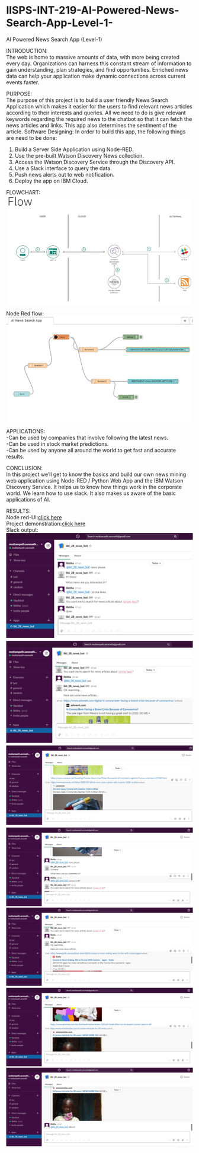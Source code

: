 # llSPS-INT-219-AI-Powered-News-Search-App-Level-1-
AI Powered News Search App (Level-1)  

  INTRODUCTION:  
	The web is home to massive amounts of data, with more being created every day. Organizations can harness this constant stream of information to gain understanding, plan strategies, and find opportunities. Enriched news data can help your application make dynamic connections across current events faster.
  
  PURPOSE:  
The purpose of this project is to build a user friendly News Search Application which makes it easier for the users to find relevant news articles according to their interests and queries. All we need to do is give relevant keywords regarding the required news to the chatbot so that it can fetch the news articles and links.  This app also determines the sentiment of the article.
Software Designing:
In order to build this app, the following things are need to be done:
1.	Build a Server Side Application using Node-RED.
2.	Use the pre-built Watson Discovery News collection.
3.	Access the Watson Discovery Service through the Discovery API.
4.	Use a Slack interface to query the data.
5.	Push news alerts out to web notification.
6.	Deploy the app on IBM Cloud.

FLOWCHART:   
![alt text](https://github.com/SmartPracticeschool/llSPS-INT-219-AI-Powered-News-Search-App-Level-1-/blob/master/PROJECT%20FLOW.jpg)

Node Red flow:![alt text](https://github.com/SmartPracticeschool/llSPS-INT-219-AI-Powered-News-Search-App-Level-1-/blob/master/Screenshot%20(279).png)

APPLICATIONS:  
-Can be used by companies that involve following the latest news.  
-Can be used in stock market predictions.  
-Can be used by anyone all around the world to get fast and accurate results.

CONCLUSION:  
In this project we’ll get to know the basics and build our own news mining web application using Node-RED / Python Web App and the IBM Watson Discovery Service. It helps us to know how things work in the corporate world. We learn how to use slack. It also makes us aware of the basic applications of AI.


RESULTS:  
Node red-UI:[click here](https://node-red22app.eu-gb.mybluemix.net/ui/#!/0)  
Project demonstration:[click here](https://youtu.be/1iWRQlyWmDw)  
Slack output:  
![alt text](https://github.com/SmartPracticeschool/llSPS-INT-219-AI-Powered-News-Search-App-Level-1-/blob/master/slack_output-1.png)
![alt text](https://github.com/SmartPracticeschool/llSPS-INT-219-AI-Powered-News-Search-App-Level-1-/blob/master/slack_output-2.png)
![alt text](https://github.com/SmartPracticeschool/llSPS-INT-219-AI-Powered-News-Search-App-Level-1-/blob/master/slack_output-3.png)
![alt text](https://github.com/SmartPracticeschool/llSPS-INT-219-AI-Powered-News-Search-App-Level-1-/blob/master/slack_output-4.png)
![alt text](https://github.com/SmartPracticeschool/llSPS-INT-219-AI-Powered-News-Search-App-Level-1-/blob/master/slack_output-5.png)
![alt text](https://github.com/SmartPracticeschool/llSPS-INT-219-AI-Powered-News-Search-App-Level-1-/blob/master/slack_output-6.png)
![alt text](https://github.com/SmartPracticeschool/llSPS-INT-219-AI-Powered-News-Search-App-Level-1-/blob/master/slack_output-7.png)

